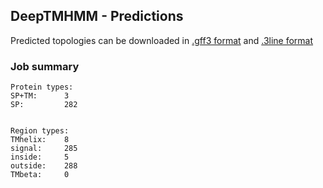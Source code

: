 ## DeepTMHMM - Predictions
Predicted topologies can be downloaded in [.gff3 format](TMRs.gff3) and [.3line format](predicted_topologies.3line)
### Job summary
```
Protein types:
SP+TM:		3
SP:			282


Region types:
TMhelix:	8
signal:		285
inside:		5
outside:	288
TMbeta:		0
```
